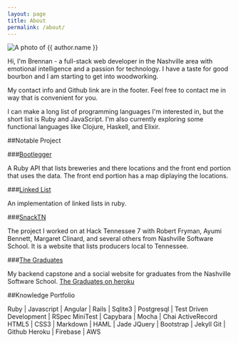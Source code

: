 ```yaml
---
layout: page
title: About
permalink: /about/
---
```


<img src="https://s.gravatar.com/avatar/d65359ab27ec95d16c06c4d67b092e47?s=250" class="gravatar" alt="A photo of {{ author.name }}">

Hi, I'm Brennan - a full-stack web developer in the Nashville area with emotional intelligence and a passion for technology. I have a taste for good bourbon and I am starting to get into woodworking.

My contact info and Github link are in the footer. Feel free to contact me in way that is convenient for you.

I can make a long list of programming languages I'm interested in, but the short list is Ruby and JavaScript. I'm also currently exploring some functional languages like Clojure, Haskell, and Elixir.

##Notable Project

###[Bootlegger](https://www.github.com/brenntron/bootlegger)

A Ruby API that lists breweries and there locations and the front end portion that uses the data.
The front end portion has a map diplaying the locations.

###[Linked List](https://www.github.com/brenntron/linked_list_cohort_huckleberry)

An implementation of linked lists in ruby.

###[SnackTN](https://www.github.com/RJFryman/snack_tennessee)

The project I worked on at Hack Tennessee 7 with Robert Fryman, Ayumi Bennett, Margaret Clinard, and several others from Nashville Software School.
It is a website that lists producers local to Tennessee.

###[The Graduates](https://www.github.com/brenntron/thegraduates)

My backend capstone and a social website for graduates from the Nashville Software School.
[The Graduates on heroku](https://thegraduates.herokuapp.com)


##Knowledge Portfolio

Ruby | Javascript | Angular | Rails | Sqlite3 | Postgresql | Test Driven Development |
RSpec MiniTest | Capybara | Mocha | Chai
ActiveRecord
HTML5 | CSS3 | Markdown | HAML | Jade JQuery | Bootstrap | Jekyll
Git | Github
Heroku | Firebase | AWS
